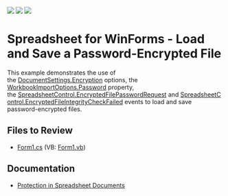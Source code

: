 <!-- default badges list -->
![](https://img.shields.io/endpoint?url=https://codecentral.devexpress.com/api/v1/VersionRange/128613819/16.2.3%2B)
[![](https://img.shields.io/badge/Open_in_DevExpress_Support_Center-FF7200?style=flat-square&logo=DevExpress&logoColor=white)](https://supportcenter.devexpress.com/ticket/details/T464814)
[![](https://img.shields.io/badge/📖_How_to_use_DevExpress_Examples-e9f6fc?style=flat-square)](https://docs.devexpress.com/GeneralInformation/403183)
<!-- default badges end -->

# Spreadsheet for WinForms - Load and Save a Password-Encrypted File

This example demonstrates the use of the <a href="http://help.devexpress.com/#CoreLibraries/DevExpressSpreadsheetDocumentSettings_Encryptiontopic">DocumentSettings.Encryption</a> options, the <a href="http://help.devexpress.com/#CoreLibraries/DevExpressXtraSpreadsheetImportWorkbookImportOptions_Passwordtopic">WorkbookImportOptions.Password</a> property, the <a href="http://help.devexpress.com/#WindowsForms/DevExpressXtraSpreadsheetSpreadsheetControl_EncryptedFilePasswordRequesttopic">SpreadsheetControl.EncryptedFilePasswordRequest</a> and <a href="http://help.devexpress.com/#WindowsForms/DevExpressXtraSpreadsheetSpreadsheetControl_EncryptedFileIntegrityCheckFailedtopic">SpreadsheetControl.EncryptedFileIntegrityCheckFailed</a> events to load and save  password-encrypted files.

## Files to Review 

* [Form1.cs](./CS/EncryptionExample/Form1.cs) (VB: [Form1.vb](./VB/EncryptionExample/Form1.vb))

## Documentation

* [Protection in Spreadsheet Documents](https://docs.devexpress.com/WindowsForms/17097/controls-and-libraries/spreadsheet/protection)

